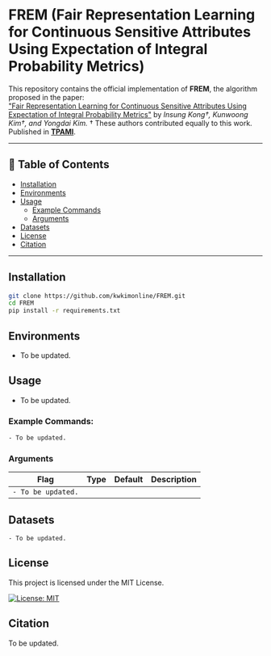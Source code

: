 # FREM (Fair Representation Learning for Continuous Sensitive Attributes Using Expectation of Integral Probability Metrics)

This repository contains the official implementation of **FREM**, the algorithm proposed in the paper:  
["Fair Representation Learning for Continuous Sensitive Attributes Using Expectation of Integral Probability Metrics"](https://ieeexplore.ieee.org/document/10874180) by *Insung Kong†, Kunwoong Kim†, and Yongdai Kim.* 
† These authors contributed equally to this work.
Published in **[TPAMI](https://ieeexplore.ieee.org/xpl/RecentIssue.jsp?punumber=34)**.

---

## 📑 Table of Contents

- [Installation](#installation)  
- [Environments](#environments)  
- [Usage](#usage)  
  - [Example Commands](#example-commands)  
  - [Arguments](#arguments)  
- [Datasets](#datasets)  
- [License](#license)
- [Citation](#citation)

---

## Installation

```bash
git clone https://github.com/kwkimonline/FREM.git
cd FREM
pip install -r requirements.txt
```

## Environments

- To be updated.


## **Usage**

- To be updated.

### Example Commands:

```bash
- To be updated.
```

### Arguments

| Flag                   | Type    | Default   | Description                                                   |
|------------------------|---------|-----------|---------------------------------------------------------------|
| `- To be updated.`               |      |     |                                                    |

## Datasets

```text
- To be updated.
```

## License
This project is licensed under the MIT License.

[![License: MIT](https://img.shields.io/badge/License-MIT-yellow.svg)](https://opensource.org/licenses/MIT)

## Citation

To be updated.
